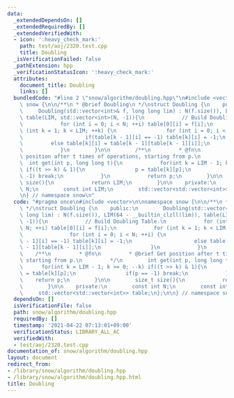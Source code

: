 ```yaml
---
data:
  _extendedDependsOn: []
  _extendedRequiredBy: []
  _extendedVerifiedWith:
  - icon: ':heavy_check_mark:'
    path: test/aoj/2320.test.cpp
    title: Doubling
  _isVerificationFailed: false
  _pathExtension: hpp
  _verificationStatusIcon: ':heavy_check_mark:'
  attributes:
    document_title: Doubling
    links: []
  bundledCode: "#line 2 \"snow/algorithm/doubling.hpp\"\n#include <vector>\n\nnamespace\
    \ snow {\n\n/**\n * @brief Doubling\n */\nstruct Doubling {\n    public:\n   \
    \     Doubling(std::vector<int>& f, long long lim) : N(f.size()), LIM(64 - __builtin_clzll(lim)),\
    \ table(LIM, std::vector<int>(N, -1)){\n            // Build Doubling Table.\n\
    \            for (int i = 0; i < N; ++i) table[0][i] = f[i];\n            for\
    \ (int k = 1; k < LIM; ++k) {\n                for (int i = 0; i < N; ++i) {\n\
    \                    if(table[k - 1][i] == -1) table[k][i] = -1;\n           \
    \         else table[k][i] = table[k - 1][table[k - 1][i]];\n                }\n\
    \            }\n        }\n\n        /**\n         * @fn\n         * @brief Get\
    \ position after t times of operations, starting from p.\n         */\n      \
    \  int get(int p, long long t){\n            for(int k = LIM - 1; k >= 0; --k)\
    \ if((t >> k) & 1){\n                p = table[k][p];\n                if(p ==\
    \ -1) break;\n            }\n            return p;\n        }\n\n        size_t\
    \ size(){\n            return LIM;\n        }\n\n    private:\n        const int\
    \ N;\n        const int LIM;\n        std::vector<std::vector<int>> table;\n};\n\
    \n} // namespace snow\n"
  code: "#pragma once\n#include <vector>\n\nnamespace snow {\n\n/**\n * @brief Doubling\n\
    \ */\nstruct Doubling {\n    public:\n        Doubling(std::vector<int>& f, long\
    \ long lim) : N(f.size()), LIM(64 - __builtin_clzll(lim)), table(LIM, std::vector<int>(N,\
    \ -1)){\n            // Build Doubling Table.\n            for (int i = 0; i <\
    \ N; ++i) table[0][i] = f[i];\n            for (int k = 1; k < LIM; ++k) {\n \
    \               for (int i = 0; i < N; ++i) {\n                    if(table[k\
    \ - 1][i] == -1) table[k][i] = -1;\n                    else table[k][i] = table[k\
    \ - 1][table[k - 1][i]];\n                }\n            }\n        }\n\n    \
    \    /**\n         * @fn\n         * @brief Get position after t times of operations,\
    \ starting from p.\n         */\n        int get(int p, long long t){\n      \
    \      for(int k = LIM - 1; k >= 0; --k) if((t >> k) & 1){\n                p\
    \ = table[k][p];\n                if(p == -1) break;\n            }\n        \
    \    return p;\n        }\n\n        size_t size(){\n            return LIM;\n\
    \        }\n\n    private:\n        const int N;\n        const int LIM;\n   \
    \     std::vector<std::vector<int>> table;\n};\n\n} // namespace snow"
  dependsOn: []
  isVerificationFile: false
  path: snow/algorithm/doubling.hpp
  requiredBy: []
  timestamp: '2021-04-22 07:13:01+09:00'
  verificationStatus: LIBRARY_ALL_AC
  verifiedWith:
  - test/aoj/2320.test.cpp
documentation_of: snow/algorithm/doubling.hpp
layout: document
redirect_from:
- /library/snow/algorithm/doubling.hpp
- /library/snow/algorithm/doubling.hpp.html
title: Doubling
---
```

